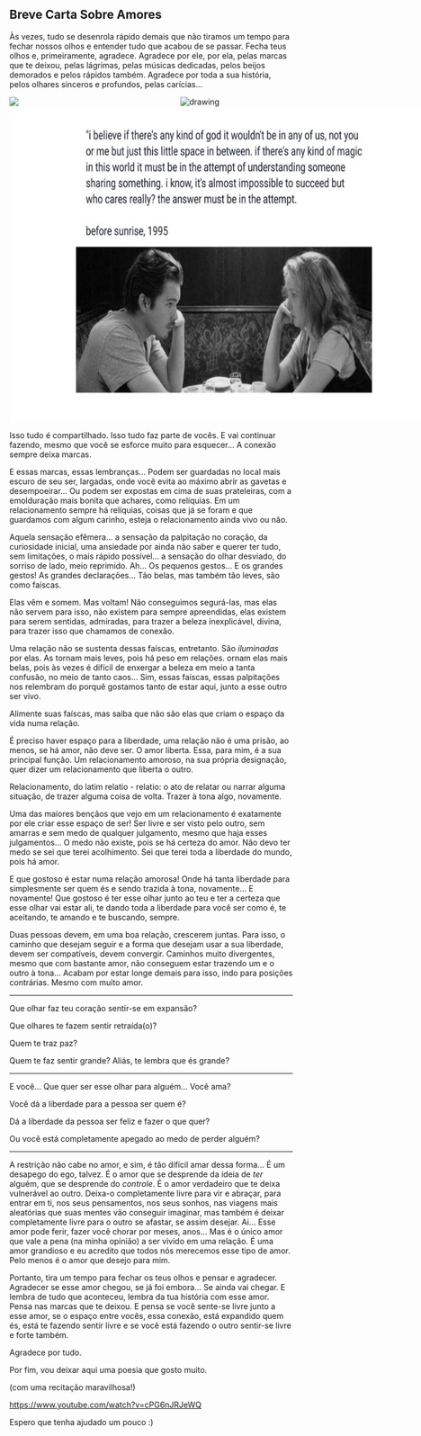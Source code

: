 ## Breve Carta Sobre Amores

Às vezes, tudo se desenrola rápido demais que não tiramos um tempo para fechar nossos olhos e entender tudo que acabou de se passar.
Fecha teus olhos e, primeiramente, agradece. Agradece por ele, por ela, pelas marcas que te deixou, pelas lágrimas, pelas músicas dedicadas, pelos beijos demorados e pelos rápidos também. Agradece por toda a sua história, pelos olhares sinceros e profundos, pelas carícias...

![](before_sunrise-ml.png)
<img src="./before_sunrise-ml.png" alt="drawing" style="width:200px; float:right;">
<button style="position:relative;cursor:pointer;width:740px;height:557px;background:none;border:none;padding:0;" aria-hidden="true"><img style="width:100%;height:100%;" data-uri="11169" src="./before_sunrise-mI.jpg"></button>

Isso tudo é compartilhado. Isso tudo faz parte de vocês.
E vai continuar fazendo, mesmo que você se esforce muito para esquecer... A conexão sempre deixa marcas.

E essas marcas, essas lembranças... Podem ser guardadas no local mais escuro de seu ser, largadas, onde você evita ao máximo abrir as gavetas e desempoeirar...
Ou podem ser expostas em cima de suas prateleiras, com a emolduração mais bonita que achares, como relíquias.
Em um relacionamento sempre há relíquias, coisas que já se foram e que guardamos com algum carinho, esteja o relacionamento ainda vivo ou não.

Aquela sensação efêmera...
a sensação da palpitação no coração,
da curiosidade inicial,
uma ansiedade por ainda não saber e querer ter tudo, sem limitações, o mais rápido possível...
a sensação do olhar desviado,
do sorriso de lado, meio reprimido.
Ah... Os pequenos gestos...
E os grandes gestos! As grandes declarações... 
Tão belas, mas também tão leves, são como faíscas.

Elas vêm e somem. Mas voltam! Não conseguimos segurá-las, mas elas não servem para isso, não existem para sempre apreendidas, elas existem para serem sentidas, admiradas, para trazer a beleza inexplicável, divina, para trazer isso que chamamos de conexão.

Uma relação não se sustenta dessas faíscas, entretanto. São *iluminadas* por elas.
As tornam mais leves, pois há peso em relações. 
ornam elas mais belas, pois às vezes é difícil de enxergar a beleza em meio a tanta confusão, no meio de tanto caos...
Sim, essas faíscas, essas palpitações nos relembram do porquê gostamos tanto de estar aqui, junto a esse outro ser vivo.

Alimente suas faíscas, mas saiba que não são elas que criam o espaço da vida numa relação.

É preciso haver espaço para a liberdade, uma relação não é uma prisão, ao menos, se há amor, não deve ser.
O amor liberta.
Essa, para mim, é a sua principal função.
Um relacionamento amoroso, na sua própria designação, quer dizer um relacionamento que liberta o outro.

Relacionamento, do latim relatio -  relatio: o ato de relatar ou narrar alguma situação, de trazer alguma coisa de volta.
Trazer à tona algo, novamente.

Uma das maiores bençãos que vejo em um relacionamento é exatamente por ele criar esse espaço de ser!
Ser livre e ser visto pelo outro, sem amarras e sem medo de qualquer julgamento, mesmo que haja esses julgamentos... O medo não existe, pois se há certeza do amor.
Não devo ter medo se sei que terei acolhimento. Sei que terei toda a liberdade do mundo, pois há amor.

E que gostoso é estar numa relação amorosa! Onde há tanta liberdade para simplesmente ser quem és e sendo trazida à tona, novamente... E novamente! Que gostoso é ter esse olhar junto ao teu e ter a certeza que esse olhar vai estar ali, te dando toda a liberdade para você ser como é, te aceitando, te amando e te buscando, sempre.

Duas pessoas devem, em uma boa relação, crescerem juntas. Para isso, o caminho que desejam seguir e a forma que desejam usar a sua liberdade, devem ser compatíveis, devem convergir.
Caminhos muito divergentes, mesmo que com bastante amor, não conseguem estar trazendo um e o outro à tona... Acabam por estar longe demais para isso, indo para posições contrárias. Mesmo com muito amor.

---

Que olhar faz teu coração sentir-se em expansão?

Que olhares te fazem sentir retraída(o)?

Quem te traz paz?

Quem te faz sentir grande? Aliás, te lembra que és grande?


---

E você... Que quer ser esse olhar para alguém... Você ama?

Você dá a liberdade para a pessoa ser quem é?

Dá a liberdade da pessoa ser feliz e fazer o que quer?

Ou você está completamente apegado ao medo de perder alguém?


---

A restrição não cabe no amor, e sim, é tão difícil amar dessa forma... É um desapego do ego, talvez.
É o amor que se desprende da ideia de *ter* alguém, que se desprende do *controle*.
É o amor verdadeiro que te deixa vulnerável ao outro.
Deixa-o completamente livre para vir e abraçar, para entrar em ti, nos seus pensamentos, nos seus sonhos, nas viagens mais aleatórias que suas mentes vão conseguir imaginar, mas também é deixar completamente livre para o outro se afastar, se assim desejar.
Ai... Esse amor pode ferir, fazer você chorar por meses, anos... Mas é o único amor que vale a pena (na minha opinião) a ser vivido em uma relação.
É uma amor grandioso e eu acredito que todos nós merecemos esse tipo de amor.
Pelo menos é o amor que desejo para mim.

Portanto, tira um tempo para fechar os teus olhos e pensar e agradecer.
Agradecer se esse amor chegou, se já foi embora... Se ainda vai chegar.
E lembra de tudo que aconteceu, lembra da tua história com esse amor.
Pensa nas marcas que te deixou.
E pensa se você sente-se livre junto a esse amor, se o espaço entre vocês, essa conexão, está expandido quem és, está te fazendo sentir livre e se você está fazendo o outro sentir-se livre e forte também.

Agradece por tudo.

Por fim, vou deixar aqui uma poesia que gosto muito.

(com uma recitação maravilhosa!)

https://www.youtube.com/watch?v=cPG6nJRJeWQ


Espero que tenha ajudado um pouco :)